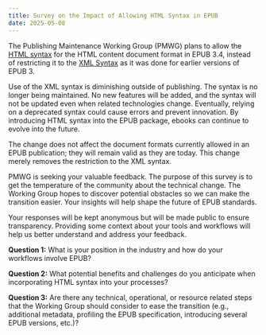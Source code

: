 ```yaml
---
title: Survey on the Impact of Allowing HTML Syntax in EPUB
date: 2025-05-08
---
```


The Publishing Maintenance Working Group (PMWG) plans to allow the [HTML syntax](https://html.spec.whatwg.org/multipage/syntax.html#syntax) for the HTML content document format in EPUB 3.4, instead of restricting it to the [XML Syntax](https://html.spec.whatwg.org/multipage/xhtml.html#the-xhtml-syntax) as it was done for earlier versions of EPUB 3.

Use of the XML syntax is diminishing outside of publishing. The syntax is no longer being maintained. No new features will be added, and the syntax will not be updated even when related technologies change. Eventually, relying on a deprecated syntax could cause errors and prevent innovation. By introducing HTML syntax into the EPUB package, ebooks can continue to evolve into the future.

The change does not affect the document formats currently allowed in an EPUB publication; they will remain valid as they are today. This change merely removes the restriction to the XML syntax.

PMWG is seeking your valuable feedback. The purpose of this survey is to get the temperature of the community about the technical change. The Working Group hopes to discover potential obstacles so we can make the transition easier. Your insights will help shape the future of EPUB standards. 

Your responses will be kept anonymous but will be made public to ensure transparency. Providing some context about your tools and workflows will help us better understand and address your feedback.

**Question 1:** What is your position in the industry and how do your workflows involve EPUB?

**Question 2:** What potential benefits and challenges do you anticipate when incorporating HTML syntax into your processes? 

**Question 3:** Are there any technical, operational, or resource related steps that the Working Group should consider to ease the transition (e.g., additional metadata, profiling the EPUB specification, introducing several EPUB versions, etc.)?
